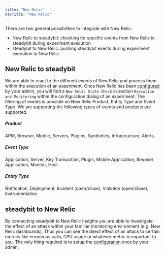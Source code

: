 ```yaml
---
title: "New Relic"
navTitle: "New Relic"
---
```


There are two general possibilities to integrate with New Relic:

* New Relic to steadybit: checking for specific events from New Relic in steadybit during experiment execution
* steadybit to New Relic: pushing steadybit events during experiment execution to New Relic

## New Relic to steadybit

We are able to react to the different events of New Relic and process them within the execution of an experiment. Once New Relic has
been [configured](../../install-configure/70-configure-monitoring/30-new-relic#newrelictosteadybit) by your admin, you will find a `New Relic State Check` in
section `Execution and Monitoring` within the configuration dialog of an experiment. The filtering of events is possible on New Relic Product, Entity Type and
Event Type. We are supporting the following types of events and products are supported.

##### Product

APM, Browser, Mobile, Servers, Plugins, Synthetics, Infrastructure, Alerts

##### Event Type

Application, Server, Key Transaction, Plugin, Mobile Application, Brwoser Application, Monitor, Host

##### Entity Type

Notfication, Deployment, Incident (open/close), Violation (open/close), Instrumentation

## steadybit to New Relic

By connecting steadybit to New Relic Insights you are able to investigate the effect of an attack within your familiar monitoring environment (e.g. New Relic
dashboards). Thus you can see the direct effect of an attack to certain metrics like erroneous calls, CPU usage or whatever metric is important to you.
The only thing required is to setup the [configuration](../../install-configure/70-configure-monitoring/30-new-relic#steadybittonewrelic) once by your admin.
